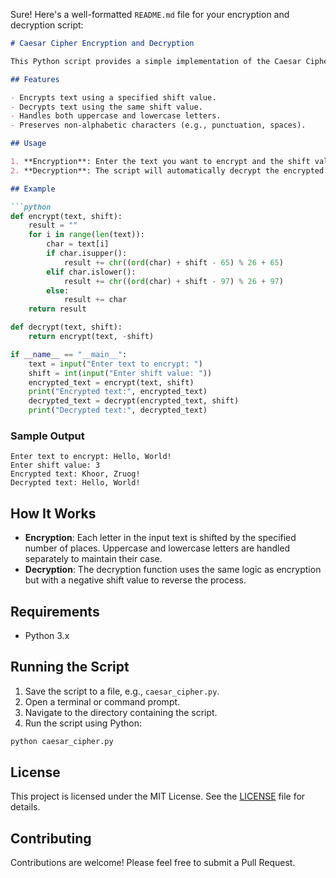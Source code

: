 Sure! Here's a well-formatted `README.md` file for your encryption and decryption script:

```markdown
# Caesar Cipher Encryption and Decryption

This Python script provides a simple implementation of the Caesar Cipher for both encryption and decryption of text. The Caesar Cipher is a type of substitution cipher where each letter in the plaintext is shifted a certain number of places down or up the alphabet.

## Features

- Encrypts text using a specified shift value.
- Decrypts text using the same shift value.
- Handles both uppercase and lowercase letters.
- Preserves non-alphabetic characters (e.g., punctuation, spaces).

## Usage

1. **Encryption**: Enter the text you want to encrypt and the shift value.
2. **Decryption**: The script will automatically decrypt the encrypted text using the same shift value.

## Example

```python
def encrypt(text, shift):
    result = ""
    for i in range(len(text)):
        char = text[i]
        if char.isupper():
            result += chr((ord(char) + shift - 65) % 26 + 65)
        elif char.islower():
            result += chr((ord(char) + shift - 97) % 26 + 97)
        else:
            result += char
    return result

def decrypt(text, shift):
    return encrypt(text, -shift)

if __name__ == "__main__":
    text = input("Enter text to encrypt: ")
    shift = int(input("Enter shift value: "))
    encrypted_text = encrypt(text, shift)
    print("Encrypted text:", encrypted_text)
    decrypted_text = decrypt(encrypted_text, shift)
    print("Decrypted text:", decrypted_text)
```

### Sample Output

```
Enter text to encrypt: Hello, World!
Enter shift value: 3
Encrypted text: Khoor, Zruog!
Decrypted text: Hello, World!
```

## How It Works

- **Encryption**: Each letter in the input text is shifted by the specified number of places. Uppercase and lowercase letters are handled separately to maintain their case.
- **Decryption**: The decryption function uses the same logic as encryption but with a negative shift value to reverse the process.

## Requirements

- Python 3.x

## Running the Script

1. Save the script to a file, e.g., `caesar_cipher.py`.
2. Open a terminal or command prompt.
3. Navigate to the directory containing the script.
4. Run the script using Python:

```sh
python caesar_cipher.py
```

## License

This project is licensed under the MIT License. See the [LICENSE](LICENSE) file for details.

## Contributing

Contributions are welcome! Please feel free to submit a Pull Request.

